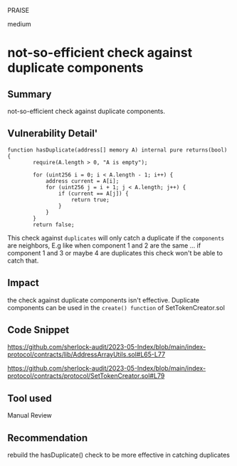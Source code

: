 PRAISE

medium

# not-so-efficient check against duplicate components

## Summary
not-so-efficient check against duplicate components.

## Vulnerability Detail'
```solidity
function hasDuplicate(address[] memory A) internal pure returns(bool) {
        require(A.length > 0, "A is empty");

        for (uint256 i = 0; i < A.length - 1; i++) {
            address current = A[i];
            for (uint256 j = i + 1; j < A.length; j++) {
                if (current == A[j]) {
                    return true;
                }
            }
        }
        return false;
```

This check against `duplicates` will only catch a duplicate if the `components` are neighbors, E.g like when component  1 and 2 are the same ... if component 1 and 3 or maybe 4 are duplicates this check won't be able to catch that.

## Impact
the check against duplicate components isn't effective. Duplicate components can be used in the `create() function` of SetTokenCreator.sol

## Code Snippet
https://github.com/sherlock-audit/2023-05-Index/blob/main/index-protocol/contracts/lib/AddressArrayUtils.sol#L65-L77

https://github.com/sherlock-audit/2023-05-Index/blob/main/index-protocol/contracts/protocol/SetTokenCreator.sol#L79

## Tool used

Manual Review

## Recommendation
rebuild the hasDuplicate() check to be more effective in catching duplicates